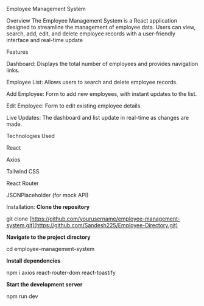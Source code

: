 Employee Management System


Overview
The Employee Management System is a React application designed to streamline the management of employee data. Users can view, search, add, edit, and delete employee records with a user-friendly interface and real-time update


Features


Dashboard:
Displays the total number of employees and provides navigation links.

Employee List: 
Allows users to search and delete employee records.

Add Employee:
Form to add new employees, with instant updates to the list.

Edit Employee:
Form to edit existing employee details.

Live Updates: 
The dashboard and list update in real-time as changes are made.


Technologies Used

React 

Axios

Tailwind CSS

React Router

JSONPlaceholder (for mock API)




Installation:
**Clone the repository**


git clone [https://github.com/yourusername/employee-management-system.git](https://github.com/Sandesh225/Employee-Directory.git)

**Navigate to the project directory**

cd employee-management-system

**Install dependencies**

npm i axios react-router-dom  react-toastify

**Start the development server**

npm run dev







